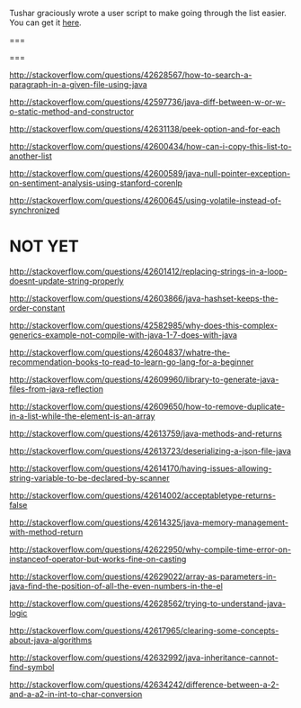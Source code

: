 Tushar graciously wrote a user script to make going through the list easier. You can get it [here](https://github.com/tusharjadhav219/Userscript-for-delete-candidates).

===

===

http://stackoverflow.com/questions/42628567/how-to-search-a-paragraph-in-a-given-file-using-java

http://stackoverflow.com/questions/42597736/java-diff-between-w-or-w-o-static-method-and-constructor

http://stackoverflow.com/questions/42631138/peek-option-and-for-each

http://stackoverflow.com/questions/42600434/how-can-i-copy-this-list-to-another-list

http://stackoverflow.com/questions/42600589/java-null-pointer-exception-on-sentiment-analysis-using-stanford-corenlp

http://stackoverflow.com/questions/42600645/using-volatile-instead-of-synchronized

NOT YET
=====

http://stackoverflow.com/questions/42601412/replacing-strings-in-a-loop-doesnt-update-string-properly

http://stackoverflow.com/questions/42603866/java-hashset-keeps-the-order-constant

http://stackoverflow.com/questions/42582985/why-does-this-complex-generics-example-not-compile-with-java-1-7-does-with-java

http://stackoverflow.com/questions/42604837/whatre-the-recommendation-books-to-read-to-learn-go-lang-for-a-beginner

http://stackoverflow.com/questions/42609960/library-to-generate-java-files-from-java-reflection

http://stackoverflow.com/questions/42609650/how-to-remove-duplicate-in-a-list-while-the-element-is-an-array

http://stackoverflow.com/questions/42613759/java-methods-and-returns

http://stackoverflow.com/questions/42613723/deserializing-a-json-file-java

http://stackoverflow.com/questions/42614170/having-issues-allowing-string-variable-to-be-declared-by-scanner

http://stackoverflow.com/questions/42614002/acceptabletype-returns-false

http://stackoverflow.com/questions/42614325/java-memory-management-with-method-return

http://stackoverflow.com/questions/42622950/why-compile-time-error-on-instanceof-operator-but-works-fine-on-casting

http://stackoverflow.com/questions/42629022/array-as-parameters-in-java-find-the-position-of-all-the-even-numbers-in-the-el

http://stackoverflow.com/questions/42628562/trying-to-understand-java-logic

http://stackoverflow.com/questions/42617965/clearing-some-concepts-about-java-algorithms

http://stackoverflow.com/questions/42632992/java-inheritance-cannot-find-symbol

http://stackoverflow.com/questions/42634242/difference-between-a-2-and-a-a2-in-int-to-char-conversion